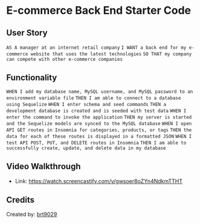 # E-commerce Back End Starter Code

## User Story
``` AS A manager at an internet retail company ```
``` I WANT a back end for my e-commerce website that uses the latest technologies ```
``` SO THAT my company can compete with other e-commerce companies ```

## Functionality
``` WHEN I add my database name, MySQL username, and MySQL password to an environment variable file ```
``` THEN I am able to connect to a database using Sequelize ```
``` WHEN I enter schema and seed commands ```
``` THEN a development database is created and is seeded with test data ```
``` WHEN I enter the command to invoke the application ```
``` THEN my server is started and the Sequelize models are synced to the MySQL database ```
``` WHEN I open API GET routes in Insomnia for categories, products, or tags ```
``` THEN the data for each of these routes is displayed in a formatted JSON ```
``` WHEN I test API POST, PUT, and DELETE routes in Insomnia ```
``` THEN I am able to successfully create, update, and delete data in my database ```

## Video Walkthrough
- Link: https://watch.screencastify.com/v/gwsoer8oZYn4NdkmTTHT

## Credits
Created by: [brt9029](www.github.com/brt9029 "GitHub Profile Link")
